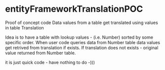 # entityFrameworkTranslationPOC
Proof of concept code
Data values from a table get translated using values in table Translation

Idea is to have a table with lookup values - (i.e. Number) sorted by some specific order.
When user code queries  data from Number table data values get retrived from translation if exists. If translation does not
exists - original value returned from Number table.

it is just quick code - have nothing to do -)))
